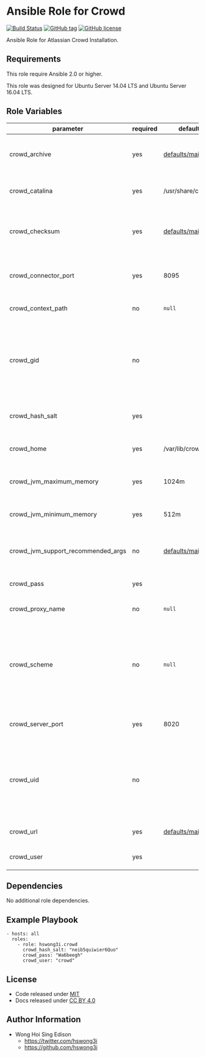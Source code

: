 Ansible Role for Crowd
======================

[![Build Status](https://travis-ci.org/pantarei/ansible-role-crowd.svg?branch=master)](https://travis-ci.org/pantarei/ansible-role-crowd)
[![GitHub tag](https://img.shields.io/github/tag/pantarei/ansible-role-crowd.svg)](https://github.com/pantarei/ansible-role-crowd)
[![GitHub license](https://img.shields.io/github/license/pantarei/ansible-role-crowd.svg)](https://github.com/pantarei/ansible-role-crowd/blob/master/LICENSE)

Ansible Role for Atlassian Crowd Installation.

Requirements
------------

This role require Ansible 2.0 or higher.

This role was designed for Ubuntu Server 14.04 LTS and Ubuntu Server 16.04 LTS.

Role Variables
--------------

<table>
<colgroup>
<col width="20%" />
<col width="20%" />
<col width="20%" />
<col width="20%" />
<col width="20%" />
</colgroup>
<thead>
<tr class="header">
<th>parameter</th>
<th>required</th>
<th>default</th>
<th>choices</th>
<th>comments</th>
</tr>
</thead>
<tbody>
<tr class="odd">
<td>crowd_archive</td>
<td>yes</td>
<td><a href="https://github.com/pantarei/ansible-role-crowd/blob/master/defaults/main.yml">defaults/main.yml</a></td>
<td></td>
<td>Download archive filename for cache during (re)install.</td>
</tr>
<tr class="even">
<td>crowd_catalina</td>
<td>yes</td>
<td>/usr/share/crowd</td>
<td></td>
<td>Location for the Crowd installation directory.</td>
</tr>
<tr class="odd">
<td>crowd_checksum</td>
<td>yes</td>
<td><a href="https://github.com/pantarei/ansible-role-crowd/blob/master/defaults/main.yml">defaults/main.yml</a></td>
<td></td>
<td>Download archive sha256 checksum for cache during (re)install.</td>
</tr>
<tr class="even">
<td>crowd_connector_port</td>
<td>yes</td>
<td>8095</td>
<td></td>
<td>Crowd Apache Tomcat connector port.</td>
</tr>
<tr class="odd">
<td>crowd_context_path</td>
<td>no</td>
<td><code>null</code></td>
<td></td>
<td>Pass value as <code>path</code> to <a href="https://github.com/pantarei/ansible-role-crowd/blob/master/templates/usr/share/crowd/apache-tomcat/conf/server.xml.j2">template</a>.</td>
</tr>
<tr class="even">
<td>crowd_gid</td>
<td>no</td>
<td></td>
<td></td>
<td>Specifying the GID for shared storage. NOTE: This value should only be set once before deploying and then never changed.</td>
</tr>
<tr class="odd">
<td>crowd_hash_salt</td>
<td>yes</td>
<td></td>
<td></td>
<td>Specific password hash salt for sha512.</td>
</tr>
<tr class="even">
<td>crowd_home</td>
<td>yes</td>
<td>/var/lib/crowd</td>
<td></td>
<td>Location for the Crowd home directory.</td>
</tr>
<tr class="odd">
<td>crowd_jvm_maximum_memory</td>
<td>yes</td>
<td>1024m</td>
<td></td>
<td>Crowd JVM maximum memory usage.</td>
</tr>
<tr class="even">
<td>crowd_jvm_minimum_memory</td>
<td>yes</td>
<td>512m</td>
<td></td>
<td>Crowd JVM minimum memory usage.</td>
</tr>
<tr class="odd">
<td>crowd_jvm_support_recommended_args</td>
<td>no</td>
<td><a href="https://github.com/pantarei/ansible-role-crowd/blob/master/defaults/main.yml">defaults/main.yml</a></td>
<td></td>
<td>Atlassian Support recommended JVM arguments.</td>
</tr>
<tr class="even">
<td>crowd_pass</td>
<td>yes</td>
<td></td>
<td></td>
<td>Password for Crowd system user.</td>
</tr>
<tr class="odd">
<td>crowd_proxy_name</td>
<td>no</td>
<td><code>null</code></td>
<td></td>
<td>Pass value as <code>proxyName</code> to <a href="https://github.com/pantarei/ansible-role-crowd/blob/master/templates/usr/share/crowd/conf/server.xml.j2">template</a>.</td>
</tr>
<tr class="even">
<td>crowd_scheme</td>
<td>no</td>
<td><code>null</code></td>
<td><ul>
<li><code>null</code></li>
<li>http</li>
<li>https</li>
</ul></td>
<td>Install Crowd in standalone mode if <code>null</code>, or integrating with Apache using HTTP if <code>http</code>, or integrating with Apache using HTTPS if <code>https</code>.</td>
</tr>
<tr class="odd">
<td>crowd_server_port</td>
<td>yes</td>
<td>8020</td>
<td></td>
<td>Crowd Apache Tomcat server port.</td>
</tr>
<tr class="even">
<td>crowd_uid</td>
<td>no</td>
<td></td>
<td></td>
<td>Specifying the UID for shared storage. NOTE: This value should only be set once before deploying and then never changed.</td>
</tr>
<tr class="odd">
<td>crowd_url</td>
<td>yes</td>
<td><a href="https://github.com/pantarei/ansible-role-crowd/blob/master/defaults/main.yml">defaults/main.yml</a></td>
<td></td>
<td>URL for download archive.</td>
</tr>
<tr class="even">
<td>crowd_user</td>
<td>yes</td>
<td></td>
<td></td>
<td>Username for Crowd system user.</td>
</tr>
</tbody>
</table>

Dependencies
------------

No additional role dependencies.

Example Playbook
----------------

    - hosts: all
      roles:
        - role: hswong3i.crowd
          crowd_hash_salt: "neib5quiwier6Quo"
          crowd_pass: "Wa6beegh"
          crowd_user: "crowd"

License
-------

-   Code released under [MIT](https://github.com/pantarei/ansible-role-crowd/blob/master/LICENSE)
-   Docs released under [CC BY 4.0](http://creativecommons.org/licenses/by/4.0/)

Author Information
------------------

-   Wong Hoi Sing Edison
    -   <a href="https://twitter.com/hswong3i" class="uri" class="uri">https://twitter.com/hswong3i</a>
    -   <a href="https://github.com/hswong3i" class="uri" class="uri">https://github.com/hswong3i</a>


